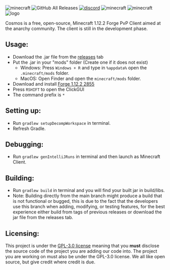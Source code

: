 ![minecraft](https://img.shields.io/badge/Minecraft-1.12.2-blue.svg)
![GitHub All Releases](https://img.shields.io/github/downloads/linustouchtips/cosmos/total?color=purple)
[![discord](https://img.shields.io/badge/Discord-JK2Zz2CDpM-8080c0)](https://discord.gg/JK2Zz2CDpM)
![minecraft](https://img.shields.io/badge/Key--bind-Right--shift-brightgreen)
![minecraft](https://img.shields.io/badge/Client--Prefix-*-blueviolet)
![logo](https://github.com/momentumdevelopment/cosmos/blob/main/src/main/resources/assets/cosmos/textures/imgs/logotransparent.png)

Cosmos is a free, open-source, Minecraft 1.12.2 Forge PvP Client aimed at the anarchy community. The client is still in the development phase.

## Usage:
- Download the .jar file from the [releases](https://github.com/momentumdevelopment/cosmos/releases/) tab
- Put the .jar in your "mods" folder (Create one if it does not exist)
    - Windows: Press `Windows + R` and type in `%appdata%` open the `.minecraft/mods` folder.
    - MacOS: Open Finder and open the `minecraft/mods` folder.
- Download and install [Forge 1.12.2 2855](https://adfoc.us/serve/sitelinks/?id=271228&url=https://maven.minecraftforge.net/net/minecraftforge/forge/1.12.2-14.23.5.2855/forge-1.12.2-14.23.5.2855-installer.jar)
- Press `RSHIFT` to open the ClickGUI
- The command prefix is `*`

## Setting up:
- Run `gradlew setupDecompWorkspace` in terminal.
- Refresh Gradle.

## Debugging:
- Run `gradlew genIntelliJRuns` in terminal and then launch as Minecraft Client.

## Building:
- Run `gradlew build` in terminal and you will find your built jar in build/libs.
- Note: Building directly from the main branch might produce a build that is not functional or bugged, this is due to the fact that the developers use this branch when adding, modifying, or testing features, for the best experience either build from tags of previous releases or download the jar file from the releases tab.

## Licensing:
This project is under the [GPL-3.0 license](https://www.gnu.org/licenses/gpl-3.0.en.html) meaning that you **must** disclose the source code of the project you are adding our code into. The project you are working on must also be under the GPL-3.0 license. We all like open source, but give credit where credit is due.
